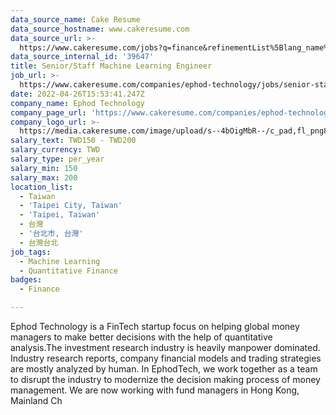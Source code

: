 ```yaml
---
data_source_name: Cake Resume
data_source_hostname: www.cakeresume.com
data_source_url: >-
  https://www.cakeresume.com/jobs?q=finance&refinementList%5Blang_name%5D%5B0%5D=English&refinementList%5Bsalary_type%5D=per_year&range%5Bsalary_range%5D%5Bmin%5D=1000000&page=3
data_source_internal_id: '39647'
title: Senior/Staff Machine Learning Engineer
job_url: >-
  https://www.cakeresume.com/companies/ephod-technology/jobs/senior-staff-machine-learning-engineer
date: 2022-04-26T15:53:41.247Z
company_name: Ephod Technology
company_page_url: 'https://www.cakeresume.com/companies/ephod-technology'
company_logo_url: >-
  https://media.cakeresume.com/image/upload/s--4bOigMbR--/c_pad,fl_png8,h_200,w_200/v1642491356/piknfq1lwbsimwh8eair.png
salary_text: TWD150 - TWD200
salary_currency: TWD
salary_type: per_year
salary_min: 150
salary_max: 200
location_list:
  - Taiwan
  - 'Taipei City, Taiwan'
  - 'Taipei, Taiwan'
  - 台灣
  - '台北市, 台灣'
  - 台灣台北
job_tags:
  - Machine Learning
  - Quantitative Finance
badges:
  - Finance

---
```


Ephod Technology is a FinTech startup focus on helping global money managers to make better decisions with the help of quantitative analysis.The investment research industry is heavily manpower dominated. Industry research reports, company financial models and trading strategies are mostly analyzed by human. In EphodTech, we work together as a team to disrupt the industry to modernize the decision making process of money management. We are now working with fund managers in Hong Kong, Mainland Ch